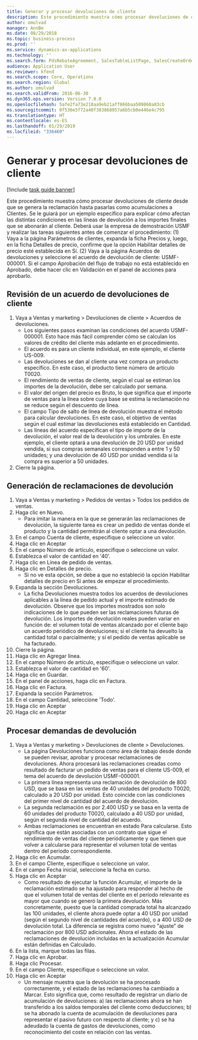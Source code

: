 ```yaml
---
title: Generar y procesar devoluciones de cliente
description: Este procedimiento muestra cómo procesar devoluciones de cliente desde que se genera la reclamación hasta pasarlas como acumulaciones a Clientes.
author: omulvad
manager: AnnBe
ms.date: 08/29/2018
ms.topic: business-process
ms.prod: ''
ms.service: dynamics-ax-applications
ms.technology: ''
ms.search.form: PdsRebateAgreement, SalesTableListPage, SalesCreateOrder, SalesTable, MCRPriceHistory, SalesEditLines,  PdsRebateTableListPage
audience: Application User
ms.reviewer: kfend
ms.search.scope: Core, Operations
ms.search.region: Global
ms.author: omulvad
ms.search.validFrom: 2016-06-30
ms.dyn365.ops.version: Version 7.0.0
ms.openlocfilehash: 5afe2fa73e218aa9eb21aff866baa509860a83cb
ms.sourcegitcommit: 0f530e5f72a40f383868957a6b5cb0e446e4c795
ms.translationtype: HT
ms.contentlocale: es-ES
ms.lasthandoff: 01/29/2019
ms.locfileid: "336460"
---
```

# <a name="generate-and-process-customer-rebates"></a>Generar y procesar devoluciones de cliente

[!include [task guide banner](../../includes/task-guide-banner.md)]

Este procedimiento muestra cómo procesar devoluciones de cliente desde que se genera la reclamación hasta pasarlas como acumulaciones a Clientes. Se le guiará por un ejemplo específico para explicar cómo afectan las distintas condiciones en las líneas de devolución a los importes finales que se abonarán al cliente. Deberá usar la empresa de demostración USMF y realizar las tareas siguientes antes de comenzar el procedimiento: (1) Vaya a la página Parámetros de clientes, expanda la ficha Precios y, luego, en la ficha Detalles de precio, confirme que la opción Habilitar detalles de precio esté establecida en Sí. (2) Vaya a la página Acuerdos de devoluciones y seleccione el acuerdo de devolución de cliente: USMF-000001. Si el campo Aprobación del flujo de trabajo no está establecido en Aprobado, debe hacer clic en Validación en el panel de acciones para aprobarlo.


## <a name="review-a-customer-rebate-agreement"></a>Revisión de un acuerdo de devoluciones de cliente
1. Vaya a Ventas y marketing > Devoluciones de cliente > Acuerdos de devoluciones.
    * Los siguientes pasos examinan las condiciones del acuerdo USMF-000001. Esto hace más fácil comprender cómo se calculan los valores de crédito del cliente más adelante en el procedimiento.  
    * El acuerdo es para un cliente individual, en este ejemplo, el cliente US-009.  
    * Las devoluciones se dan al cliente una vez compra un producto específico. En este caso, el producto tiene número de artículo T0020.   
    * El rendimiento de ventas de cliente, según el cual se estiman los importes de la devolución, debe ser calculado por semana.  
    * El valor del origen del precio es Bruto, lo que significa que el importe de ventas para la línea sobre cuya base se estima la reclamación no se reduce según el descuento de línea.  
    * El campo Tipo de salto de línea de devolución muestra el método para calcular devoluciones. En este caso, el objetivo de ventas según el cual estimar las devoluciones está establecido en Cantidad.   
    * Las líneas del acuerdo especifican el tipo de importe de la devolución, el valor real de la devolución y los umbrales. En este ejemplo, el cliente optará a una devolución de 20 USD por unidad vendida, si sus compras semanales corresponden a entre 1 y 50 unidades; y una devolución de 40 USD por unidad vendida si la compra es superior a 50 unidades.  
2. Cierre la página.

## <a name="generate-rebate-claims"></a>Generación de reclamaciones de devolución
1. Vaya a Ventas y marketing > Pedidos de ventas > Todos los pedidos de ventas.
2. Haga clic en Nuevo.
    * Para imitar la manera en la que se generarán las reclamaciones de devolución, la siguiente tarea es crear un pedido de ventas donde el producto y la cantidad permitirán al cliente optar a una devolución.  
3. En el campo Cuenta de cliente, especifique o seleccione un valor.
4. Haga clic en Aceptar
5. En el campo Número de artículo, especifique o seleccione un valor.
6. Establezca el valor de cantidad en '40'.
7. Haga clic en Línea de pedido de ventas.
8. Haga clic en Detalles de precio.
    * Si no ve esta opción, se debe a que no estableció la opción Habilitar detalles de precio en Sí antes de empezar el procedimiento.  
9. Expanda la sección Devoluciones.
    * La ficha Devoluciones muestra todos los acuerdos de devoluciones aplicables a la línea de pedido actual y el importe estimado de devolución. Observe que los importes mostrados son solo indicaciones de lo que pueden ser las reclamaciones futuras de devolución. Los importes de devolución reales pueden variar en función de: el volumen total de ventas alcanzado por el cliente bajo un acuerdo periódico de devoluciones; si el cliente ha devuelto la cantidad total o parcialmente; y si el pedido de ventas aplicable se ha facturado.  
10. Cierre la página.
11. Haga clic en Agregar línea.
12. En el campo Número de artículo, especifique o seleccione un valor.
13. Establezca el valor de cantidad en '60'.
14. Haga clic en Guardar.
15. En el panel de acciones, haga clic en Factura.
16. Haga clic en Factura.
17. Expanda la sección Parámetros.
18. En el campo Cantidad, seleccione 'Todo'.
19. Haga clic en Aceptar
20. Haga clic en Aceptar

## <a name="process-rebate-claims"></a>Procesar demandas de devolución
1. Vaya a Ventas y marketing > Devoluciones de cliente > Devoluciones.
    * La página Devoluciones funciona como área de trabajo desde donde se pueden revisar, aprobar y procesar reclamaciones de devoluciones. Ahora procesará las reclamaciones creadas como resultado de facturar un pedido de ventas para el cliente US-009, el tema del acuerdo de devolución USMF-000001.   
    * La primera línea representa una reclamación de devolución de 800 USD, que se basa en las ventas de 40 unidades del producto T0020, calculado a 20 USD por unidad. Esto coincide con las condiciones del primer nivel de cantidad del acuerdo de devolución.  
    * La segunda reclamación es por 2.400 USD y se basa en la venta de 60 unidades del producto T0020, calculado a 40 USD por unidad, según el segunda nivel de cantidad del acuerdo.  
    * Ambas reclamaciones se encuentran en estado Para calcularse. Esto significa que están asociadas con un contrato que sigue el rendimiento de ventas del cliente periódicamente y que tienen que volver a calcularse para representar el volumen total de ventas dentro del período correspondiente.   
2. Haga clic en Acumular.
3. En el campo Cliente, especifique o seleccione un valor.
4. En el campo Fecha inicial, seleccione la fecha en curso.
5. Haga clic en Aceptar
    * Como resultado de ejecutar la función Acumular, el importe de la reclamación estimado se ha ajustado para responder al hecho de que el volumen total de ventas del cliente en el período relevante es mayor que cuando se generó la primera devolución. Más concretamente, puesto que la cantidad comprada total ha alcanzado las 100 unidades, el cliente ahora puede optar a 40 USD por unidad (según el segundo nivel de cantidades del acuerdo), o a 400 USD de devolución total. La diferencia se registra como nuevo "ajuste" de reclamación por 800 USD adicionales. Ahora el estado de las reclamaciones de devolución incluidas en la actualización Acumular están definidas en Calculado.   
6. En la lista, marque todas las filas.
7. Haga clic en Aprobar.
8. Haga clic Procesar.
9. En el campo Cliente, especifique o seleccione un valor.
10. Haga clic en Aceptar
    * Un mensaje muestra que la devolución se ha procesado correctamente, y el estado de las reclamaciones ha cambiado a Marcar. Esto significa que, como resultado de registrar un diario de acumulación de devoluciones: a) las reclamaciones ahora se han transferido a los saldos temporales del cliente como deducciones; b) se ha abonado la cuenta de acumulación de devoluciones para representar el pasivo futuro con respecto al cliente; y c) se ha adeudado la cuenta de gastos de devoluciones, como reconocimiento del coste en relación con las ventas.   

